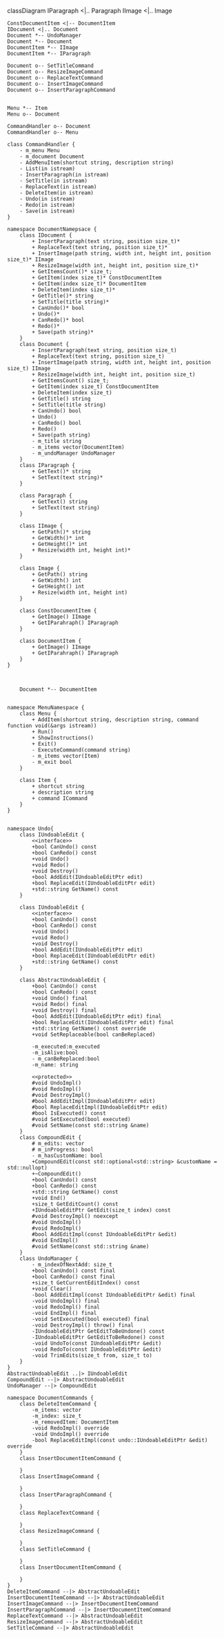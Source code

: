classDiagram
IParagraph <|.. Paragraph
IImage <|.. Image

    ConstDocumentItem <|-- DocumentItem
    IDocument <|.. Document
    Document *-- UndoManager
    Document *-- Document
    DocumentItem *-- IImage
    DocumentItem *-- IParagraph

    Document o-- SetTitleCommand
    Document o-- ResizeImageCommand
    Document o-- ReplaceTextCommand
    Document o-- InsertImageCommand
    Document o-- InsertParagraphCommand

    
    Menu *-- Item
    Menu o-- Document

    CommandHandler o-- Document
    CommandHandler o-- Menu
    
    class CommandHandler {
        - m_menu Menu
        - m_document Document
        - AddMenuItem(shortcut string, description string)
        - List(in istream)
        - InsertParagraph(in istream)
        - SetTitle(in istream)
        - ReplaceText(in istream)
        - DeleteItem(in istream)
        - Undo(in istream)
        - Redo(in istream)
        - Save(in istream)
    }

    namespace DocumentNamepsace {
        class IDocument {
            + InsertParagraph(text string, position size_t)*
            + ReplaceText(text string, position size_t)*
            + InsertImage(path string, width int, height int, position size_t)* IImage
            + ResizeImage(width int, height int, position size_t)*
            + GetItemsCount()* size_t;
            + GetItem(index size_t)* ConstDocumentItem
            + GetItem(index size_t)* DocumentItem
            + DeleteItem(index size_t)*
            + GetTitle()* string
            + SetTitle(title string)*
            + CanUndo()* bool
            + Undo()*
            + CanRedo()* bool
            + Redo()*
            + Save(path string)*
        }
        class Document {
            + InsertParagraph(text string, position size_t)
            + ReplaceText(text string, position size_t)
            + InsertImage(path string, width int, height int, position size_t) IImage
            + ResizeImage(width int, height int, position size_t)
            + GetItemsCount() size_t;
            + GetItem(index size_t) ConstDocumentItem
            + DeleteItem(index size_t)
            + GetTitle() string
            + SetTitle(title string)
            + CanUndo() bool
            + Undo()
            + CanRedo() bool
            + Redo()
            + Save(path string)
            - m_title string
            - m_items vector(DocumentItem)
            - m_undoManager UndoManager
        }
        class IParagraph {
            + GetText()* string
            + SetText(text string)*
        }

        class Paragraph {
            + GetText() string
            + SetText(text string)
        }

        class IImage {
            + GetPath()* string
            + GetWidth()* int
            + GetHeight()* int
            + Resize(width int, height int)*
        }

        class Image {
            + GetPath() string
            + GetWidth() int
            + GetHeight() int
            + Resize(width int, height int)
        }

        class ConstDocumentItem {
            + GetImage() IImage
            + GetIParahraph() IParagraph
        }

        class DocumentItem {
            + GetImage() IImage
            + GetIParahraph() IParagraph
        }
    }
        
        

        Document *-- DocumentItem
        

    namespace MenuNamespace {
        class Menu {
            + AddItem(shortcut string, description string, command function void(&args istream))
            + Run()
            + ShowInstructions()
            + Exit()
            - ExecuteCommand(command string)
            - m_items vector(Item) 
            - m_exit bool
        }

        class Item {
            + shortcut string
            + description string
            + command ICommand
        }
    }
    

    namespace Undo{
        class IUndoableEdit {
            <<interface>>
            +bool CanUndo() const
            +bool CanRedo() const
            +void Undo()
            +void Redo()
            +void Destroy()
            +bool AddEdit(IUndoableEditPtr edit)
            +bool ReplaceEdit(IUndoableEditPtr edit)
            +std::string GetName() const
        }

        class IUndoableEdit {
            <<interface>>
            +bool CanUndo() const
            +bool CanRedo() const
            +void Undo()
            +void Redo()
            +void Destroy()
            +bool AddEdit(IUndoableEditPtr edit)
            +bool ReplaceEdit(IUndoableEditPtr edit)
            +std::string GetName() const
        }

        class AbstractUndoableEdit {
            +bool CanUndo() const
            +bool CanRedo() const
            +void Undo() final
            +void Redo() final
            +void Destroy() final
            +bool AddEdit(IUndoableEditPtr edit) final
            +bool ReplaceEdit(IUndoableEditPtr edit) final
            +std::string GetName() const override
            +void SetReplaceable(bool canBeReplaced)
            
            -m_executed:m_executed
            -m_isAlive:bool
            - m_canBeReplaced:bool
            -m_name: string

            <<protected>>
            #void UndoImpl()
            #void RedoImpl()
            #void DestroyImpl()
            #bool AddEditImpl(IUndoableEditPtr edit)
            #bool ReplaceEditImpl(IUndoableEditPtr edit)
            #bool IsExecuted() const
            #void SetExecuted(bool executed)
            #void SetName(const std::string &name)
        }
        class CompoundEdit {
            # m_edits: vector
            # m_inProgress: bool
            - m_hasCustomName: bool
            +CompoundEdit(const std::optional<std::string> &customName = std::nullopt)
            +~CompoundEdit()
            +bool CanUndo() const
            +bool CanRedo() const
            +std::string GetName() const
            +void End()
            +size_t GetEditCount() const
            +IUndoableEditPtr GetEdit(size_t index) const
            #void DestroyImpl() noexcept
            #void UndoImpl()
            #void RedoImpl()
            #bool AddEditImpl(const IUndoableEditPtr &edit)
            #void EndImpl()
            #void SetName(const std::string &name)
        }   
        class UndoManager {
            - m_indexOfNextAdd: size_t
            +bool CanUndo() const final
            +bool CanRedo() const final
            +size_t GetCurrentEditIndex() const
            +void Clear()
            -bool AddEditImpl(const IUndoableEditPtr &edit) final
            -void UndoImpl() final
            -void RedoImpl() final
            -void EndImpl() final
            -void SetExecuted(bool executed) final
            -void DestroyImpl() throw() final
            -IUndoableEditPtr GetEditToBeUndone() const
            -IUndoableEditPtr GetEditToBeRedone() const
            -void UndoTo(const IUndoableEditPtr &edit)
            -void RedoTo(const IUndoableEditPtr &edit)
            -void TrimEdits(size_t from, size_t to)
        }
    }
    AbstractUndoableEdit ..|> IUndoableEdit
    CompoundEdit --|> AbstractUndoableEdit
    UndoManager --|> CompoundEdit

    namespace DocumentCommands {
        class DeleteItemCommand {
            -m_items: vector
            -m_index: size_t
            -m_removedItem: DocumentItem
            -void RedoImpl() override
            -void UndoImpl() override
            -bool ReplaceEditImpl(const undo::IUndoableEditPtr &edit) override
        }
        class InsertDocumentItemCommand {
            
        }
        class InsertImageCommand {

        }
        class InsertParagraphCommand {

        }
        class ReplaceTextCommand {

        }
        class ResizeImageCommand {

        }
        class SetTitleCommand {

        }
        class InsertDocumentItemCommand {

        }
    }
    DeleteItemCommand --|> AbstractUndoableEdit
    InsertDocumentItemCommand --|> AbstractUndoableEdit
    InsertImageCommand --|> InsertDocumentItemCommand
    InsertParagraphCommand --|> InsertDocumentItemCommand
    ReplaceTextCommand --|> AbstractUndoableEdit
    ResizeImageCommand --|> AbstractUndoableEdit
    SetTitleCommand --|> AbstractUndoableEdit
